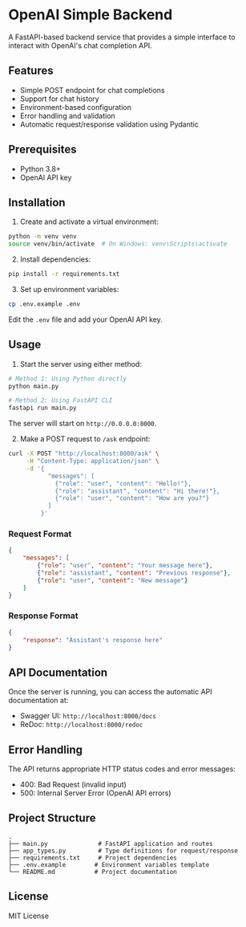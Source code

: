 # OpenAI Simple Backend

A FastAPI-based backend service that provides a simple interface to interact with OpenAI's chat completion API.

## Features

- Simple POST endpoint for chat completions
- Support for chat history
- Environment-based configuration
- Error handling and validation
- Automatic request/response validation using Pydantic

## Prerequisites

- Python 3.8+
- OpenAI API key

## Installation

1. Create and activate a virtual environment:
```bash
python -m venv venv
source venv/bin/activate  # On Windows: venv\Scripts\activate
```

2. Install dependencies:
```bash
pip install -r requirements.txt
```

3. Set up environment variables:
```bash
cp .env.example .env
```
Edit the `.env` file and add your OpenAI API key.

## Usage

1. Start the server using either method:

```bash
# Method 1: Using Python directly
python main.py

# Method 2: Using FastAPI CLI
fastapi run main.py
```

The server will start on `http://0.0.0.0:8000`.

2. Make a POST request to `/ask` endpoint:

```bash
curl -X POST "http://localhost:8000/ask" \
     -H "Content-Type: application/json" \
     -d '{
           "messages": [
             {"role": "user", "content": "Hello!"},
             {"role": "assistant", "content": "Hi there!"},
             {"role": "user", "content": "How are you?"}
           ]
         }'
```

### Request Format

```json
{
    "messages": [
        {"role": "user", "content": "Your message here"},
        {"role": "assistant", "content": "Previous response"},
        {"role": "user", "content": "New message"}
    ]
}
```

### Response Format

```json
{
    "response": "Assistant's response here"
}
```

## API Documentation

Once the server is running, you can access the automatic API documentation at:
- Swagger UI: `http://localhost:8000/docs`
- ReDoc: `http://localhost:8000/redoc`

## Error Handling

The API returns appropriate HTTP status codes and error messages:
- 400: Bad Request (invalid input)
- 500: Internal Server Error (OpenAI API errors)

## Project Structure

```
.
├── main.py              # FastAPI application and routes
├── app_types.py         # Type definitions for request/response
├── requirements.txt     # Project dependencies
├── .env.example        # Environment variables template
└── README.md           # Project documentation
```

## License

MIT License 